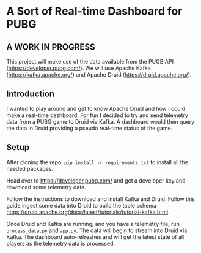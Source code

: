 # A Sort of Real-time Dashboard for PUBG

## A WORK IN PROGRESS
This project will make use of the data available from the PUGB API (https://developer.pubg.com/).  We will use Apache Kafka (https://kafka.apache.org/) and Apache Druid (https://druid.apache.org/).

## Introduction

I wanted to play around and get to know Apache Druid and how I could make a real-time dashboard.  For fun I decided to try and send telemetry data from a PUBG game to Druid via Kafka.  A dashboard would then query the data in Druid providing a pseudo real-time status of the game.

## Setup

After cloning the repo, `pip install -r requirements.txt` to install all the needed packages.

Head over to https://developer.pubg.com/ and get a developer key and download some telemetry data.

Follow the instructions to download and install Kafka and Druid.  Follow this guide ingest some data into Druid to build the table schema https://druid.apache.org/docs/latest/tutorials/tutorial-kafka.html.

Once Druid and Kafka are running, and you have a telemetry file, run `process_data.py` and `app.py`.  The data will begin to stream into Druid via Kafka.  The dashboard auto-refreshes and will get the latest state of all players as the telemetry data is processed.